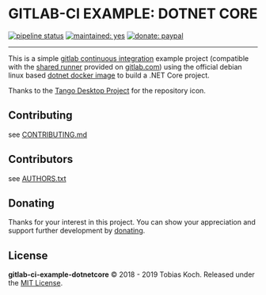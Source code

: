 # GITLAB-CI EXAMPLE: DOTNET CORE

[![pipeline status](https://gitlab.com/tobiaskoch/gitlab-ci-example-dotnetcore/badges/master/pipeline.svg)](https://gitlab.com/tobiaskoch/gitlab-ci-example-dotnetcore/commits/master)
[![maintained: yes](https://tobiaskoch.gitlab.io/badges/maintained-yes.svg)](https://gitlab.com/tobiaskoch/gitlab-ci-example-dotnetcore/commits/master)
[![donate: paypal](https://tobiaskoch.gitlab.io/badges/donate-paypal.svg)](https://www.tk-software.de/donate)

---

This is a simple [gitlab continuous integration](https://about.gitlab.com/features/gitlab-ci-cd/) example project (compatible with the [shared runner](https://docs.gitlab.com/runner/) provided on [gitlab.com](https://gitlab.com)) using the official debian linux based [dotnet docker image](https://hub.docker.com/r/microsoft/dotnet/) to build a .NET Core project.

Thanks to the [Tango Desktop Project](http://tango.freedesktop.org) for the repository icon.

## Contributing
see [CONTRIBUTING.md](https://gitlab.com/tobiaskoch/gitlab-ci-example-dotnetcore/blob/master/CONTRIBUTING.md)

## Contributors
see [AUTHORS.txt](https://gitlab.com/tobiaskoch/gitlab-ci-example-dotnetcore/blob/master/AUTHORS.txt)

## Donating
Thanks for your interest in this project. You can show your appreciation and support further development by [donating](https://www.tk-software.de/donate).

## License
**gitlab-ci-example-dotnetcore** © 2018 - 2019  Tobias Koch. Released under the [MIT License](https://gitlab.com/tobiaskoch/gitlab-ci-example-dotnetcore/blob/master/LICENSE.md).